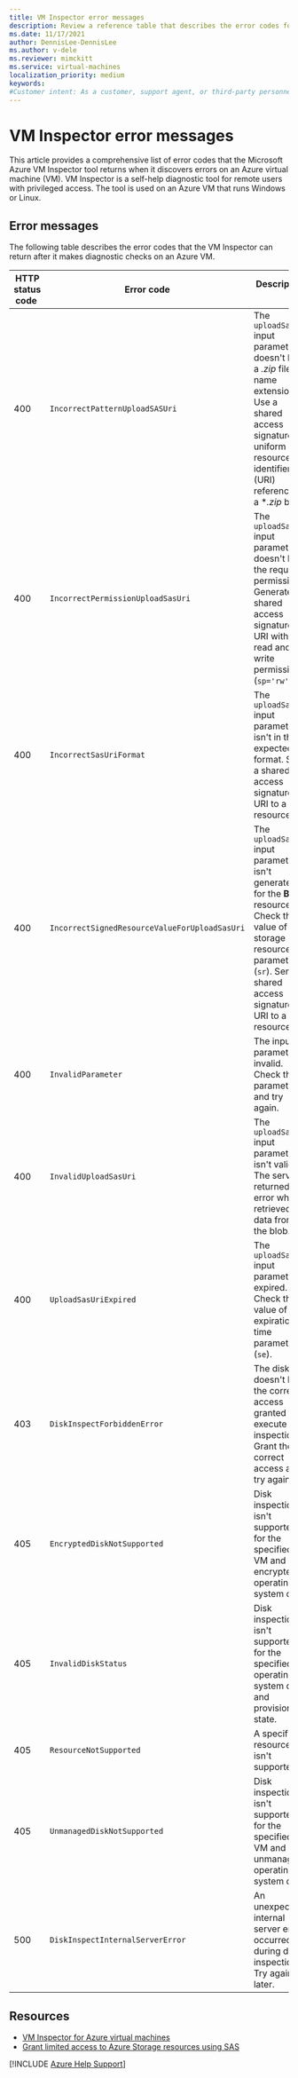 ```yaml
---
title: VM Inspector error messages
description: Review a reference table that describes the error codes for the VM Inspector for Azure virtual machines.
ms.date: 11/17/2021
author: DennisLee-DennisLee
ms.author: v-dele
ms.reviewer: mimckitt
ms.service: virtual-machines
localization_priority: medium
keywords:
#Customer intent: As a customer, support agent, or third-party personnel with privileged access, I want to learn about VM Inspector error messages so that I can diagnose problems remotely on an Azure virtual machine.
---
```

# VM Inspector error messages

This article provides a comprehensive list of error codes that the Microsoft Azure VM Inspector tool returns when it discovers errors on an Azure virtual machine (VM). VM Inspector is a self-help diagnostic tool for remote users with privileged access. The tool is used on an Azure VM that runs Windows or Linux.

## Error messages

The following table describes the error codes that the VM Inspector can return after it makes diagnostic checks on an Azure VM.

| HTTP status code | Error code                                    | Description                                                                                                                                                                                        |
| ---------------- | --------------------------------------------- | -------------------------------------------------------------------------------------------------------------------------------------------------------------------------------------------------- |
|              400 | `IncorrectPatternUploadSASUri`                | The `uploadSasUri` input parameter doesn't have a *.zip* file name extension. Use a shared access signature uniform resource identifier (URI) reference to a **.zip* blob.                         |
|              400 | `IncorrectPermissionUploadSasUri`             | The `uploadSasUri` input parameter doesn't have the required permissions. Generate a shared access signature URI with read and write permissions (`sp='rw'`).                                      |
|              400 | `IncorrectSasUriFormat`                       | The `uploadSasUri` input parameter isn't in the expected format. Send a shared access signature URI to a **Blob** resource.                                                                        |
|              400 | `IncorrectSignedResourceValueForUploadSasUri` | The `uploadSasUri` input parameter isn't generated for the **Blob** resource. Check the value of the storage resource parameter (`sr`). Send a shared access signature URI to a **Blob** resource. |
|              400 | `InvalidParameter`                            | The input parameter is invalid. Check the parameters and try again.                                                                                                                                |
|              400 | `InvalidUploadSasUri`                         | The `uploadSasUri` input parameter isn't valid. The server returned an error while it retrieved data from the blob.                                                                                |
|              400 | `UploadSasUriExpired`                         | The `uploadSasUri` input parameter is expired. Check the value of the expiration time parameter (`se`).                                                                                            |
|              403 | `DiskInspectForbiddenError`                   | The disk doesn't have the correct access granted to execute disk inspection. Grant the correct access and try again.                                                                               |
|              405 | `EncryptedDiskNotSupported`                   | Disk inspection isn't supported for the specified VM and encrypted operating system disk.                                                                                                          |
|              405 | `InvalidDiskStatus`                           | Disk inspection isn't supported for the specified operating system disk and provisioning state.                                                                                                    |
|              405 | `ResourceNotSupported`                        | A specified resource isn't supported.                                                                                                                                                              |
|              405 | `UnmanagedDiskNotSupported`                   | Disk inspection isn't supported for the specified VM and unmanaged operating system disk.                                                                                                          |
|              500 | `DiskInspectInternalServerError`              | An unexpected internal server error occurred during disk inspection. Try again later.                                                                                                              |

## Resources

- [VM Inspector for Azure virtual machines](vm-inspector-azure-virtual-machines.md)
- [Grant limited access to Azure Storage resources using SAS](/azure/storage/common/storage-sas-overview)

[!INCLUDE [Azure Help Support](../../includes/azure-help-support.md)]
